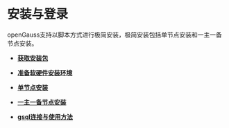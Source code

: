 # 安装与登录<a name="ZH-CN_TOPIC_0000001223947251"></a>

openGauss支持以脚本方式进行极简安装，极简安装包括单节点安装和一主一备节点安装。

-   **[获取安装包](获取安装包.md)**  

-   **[准备软硬件安装环境](准备软硬件安装环境.md)**  

-   **[单节点安装](单节点安装.md)**  

-   **[一主一备节点安装](一主一备节点安装.md)**  

-   **[gsql连接与使用方法](gsql连接与使用方法.md)**  


